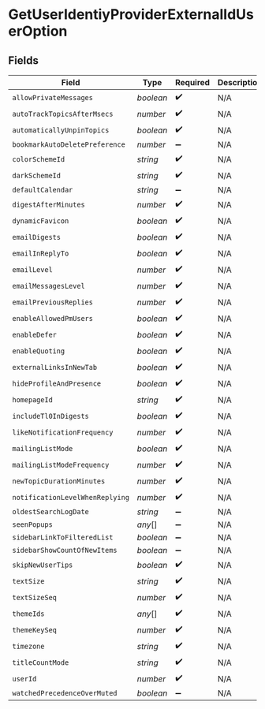 # GetUserIdentiyProviderExternalIdUserOption


## Fields

| Field                           | Type                            | Required                        | Description                     |
| ------------------------------- | ------------------------------- | ------------------------------- | ------------------------------- |
| `allowPrivateMessages`          | *boolean*                       | :heavy_check_mark:              | N/A                             |
| `autoTrackTopicsAfterMsecs`     | *number*                        | :heavy_check_mark:              | N/A                             |
| `automaticallyUnpinTopics`      | *boolean*                       | :heavy_check_mark:              | N/A                             |
| `bookmarkAutoDeletePreference`  | *number*                        | :heavy_minus_sign:              | N/A                             |
| `colorSchemeId`                 | *string*                        | :heavy_check_mark:              | N/A                             |
| `darkSchemeId`                  | *string*                        | :heavy_check_mark:              | N/A                             |
| `defaultCalendar`               | *string*                        | :heavy_minus_sign:              | N/A                             |
| `digestAfterMinutes`            | *number*                        | :heavy_check_mark:              | N/A                             |
| `dynamicFavicon`                | *boolean*                       | :heavy_check_mark:              | N/A                             |
| `emailDigests`                  | *boolean*                       | :heavy_check_mark:              | N/A                             |
| `emailInReplyTo`                | *boolean*                       | :heavy_check_mark:              | N/A                             |
| `emailLevel`                    | *number*                        | :heavy_check_mark:              | N/A                             |
| `emailMessagesLevel`            | *number*                        | :heavy_check_mark:              | N/A                             |
| `emailPreviousReplies`          | *number*                        | :heavy_check_mark:              | N/A                             |
| `enableAllowedPmUsers`          | *boolean*                       | :heavy_check_mark:              | N/A                             |
| `enableDefer`                   | *boolean*                       | :heavy_check_mark:              | N/A                             |
| `enableQuoting`                 | *boolean*                       | :heavy_check_mark:              | N/A                             |
| `externalLinksInNewTab`         | *boolean*                       | :heavy_check_mark:              | N/A                             |
| `hideProfileAndPresence`        | *boolean*                       | :heavy_check_mark:              | N/A                             |
| `homepageId`                    | *string*                        | :heavy_check_mark:              | N/A                             |
| `includeTl0InDigests`           | *boolean*                       | :heavy_check_mark:              | N/A                             |
| `likeNotificationFrequency`     | *number*                        | :heavy_check_mark:              | N/A                             |
| `mailingListMode`               | *boolean*                       | :heavy_check_mark:              | N/A                             |
| `mailingListModeFrequency`      | *number*                        | :heavy_check_mark:              | N/A                             |
| `newTopicDurationMinutes`       | *number*                        | :heavy_check_mark:              | N/A                             |
| `notificationLevelWhenReplying` | *number*                        | :heavy_check_mark:              | N/A                             |
| `oldestSearchLogDate`           | *string*                        | :heavy_minus_sign:              | N/A                             |
| `seenPopups`                    | *any*[]                         | :heavy_minus_sign:              | N/A                             |
| `sidebarLinkToFilteredList`     | *boolean*                       | :heavy_minus_sign:              | N/A                             |
| `sidebarShowCountOfNewItems`    | *boolean*                       | :heavy_minus_sign:              | N/A                             |
| `skipNewUserTips`               | *boolean*                       | :heavy_check_mark:              | N/A                             |
| `textSize`                      | *string*                        | :heavy_check_mark:              | N/A                             |
| `textSizeSeq`                   | *number*                        | :heavy_check_mark:              | N/A                             |
| `themeIds`                      | *any*[]                         | :heavy_check_mark:              | N/A                             |
| `themeKeySeq`                   | *number*                        | :heavy_check_mark:              | N/A                             |
| `timezone`                      | *string*                        | :heavy_check_mark:              | N/A                             |
| `titleCountMode`                | *string*                        | :heavy_check_mark:              | N/A                             |
| `userId`                        | *number*                        | :heavy_check_mark:              | N/A                             |
| `watchedPrecedenceOverMuted`    | *boolean*                       | :heavy_minus_sign:              | N/A                             |